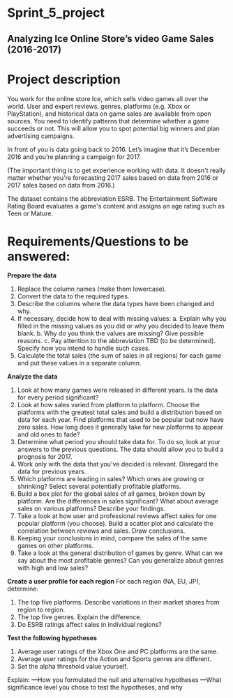 # Sprint_5_project

## Analyzing Ice Online Store’s video Game Sales (2016-2017)

# Project description

You work for the online store Ice, which sells video games all over the world. User and expert reviews, genres, platforms (e.g. Xbox or PlayStation), and historical data on game sales are available from open sources. You need to identify patterns that determine whether a game succeeds or not. This will allow you to spot potential big winners and plan advertising campaigns.

In front of you is data going back to 2016. Let’s imagine that it’s December 2016 and you’re planning a campaign for 2017.

(The important thing is to get experience working with data. It doesn't really matter whether you're forecasting 2017 sales based on data from 2016 or 2017 sales based on data from 2016.)

The dataset contains the abbreviation ESRB. The Entertainment Software Rating Board evaluates a game's content and assigns an age rating such as Teen or Mature.

# Requirements/Questions to be answered: 

**Prepare the data**
1. Replace the column names (make them lowercase).
2. Convert the data to the required types.
3. Describe the columns where the data types have been changed and why.
4. If necessary, decide how to deal with missing values:
  a. Explain why you filled in the missing values as you did or why you decided to leave them blank.
  b. Why do you think the values are missing? Give possible reasons.
  c. Pay attention to the abbreviation TBD (to be determined). Specify how you intend to handle such cases.
5. Calculate the total sales (the sum of sales in all regions) for each game and put these values in a separate column.

**Analyze the data**
1. Look at how many games were released in different years. Is the data for every period significant?
2. Look at how sales varied from platform to platform. Choose the platforms with the greatest total sales and build a distribution based on data for each year. Find platforms that used to be popular but now have zero sales. How long does it generally take for new platforms to appear and old ones to fade?
3. Determine what period you should take data for. To do so, look at your answers to the previous questions. The data should allow you to build a prognosis for 2017.
4. Work only with the data that you've decided is relevant. Disregard the data for previous years.
5. Which platforms are leading in sales? Which ones are growing or shrinking? Select several potentially profitable platforms.
6. Build a box plot for the global sales of all games, broken down by platform. Are the differences in sales significant? What about average sales on various platforms? Describe your findings.
7. Take a look at how user and professional reviews affect sales for one popular platform (you choose). Build a scatter plot and calculate the correlation between reviews and sales. Draw conclusions.
8. Keeping your conclusions in mind, compare the sales of the same games on other platforms.
9. Take a look at the general distribution of games by genre. What can we say about the most profitable genres? Can you generalize about genres with high and low sales?

**Create a user profile for each region**
For each region (NA, EU, JP), determine:
  1. The top five platforms. Describe variations in their market shares from region to region.
  2. The top five genres. Explain the difference.
  3. Do ESRB ratings affect sales in individual regions?

**Test the following hypotheses**
1. Average user ratings of the Xbox One and PC platforms are the same.
2. Average user ratings for the Action and Sports genres are different.
3. Set the alpha threshold value yourself.

Explain:
—How you formulated the null and alternative hypotheses
—What significance level you chose to test the hypotheses, and why

